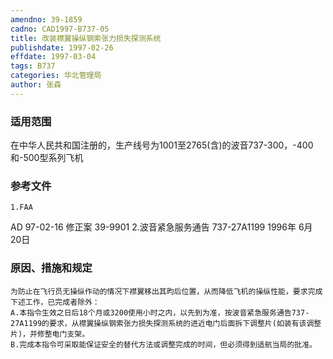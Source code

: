 ```yaml
---
amendno: 39-1859
cadno: CAD1997-B737-05
title: 改装襟翼操纵钢索张力损失探测系统
publishdate: 1997-02-26
effdate: 1997-03-04
tags: B737
categories: 华北管理局
author: 张森
---
```


### 适用范围 
在中华人民共和国注册的，生产线号为1001至2765(含)的波音737-300，-400和-500型系列飞机

### 参考文件
    1.FAA 
AD 97-02-16 修正案 39-9901
    2.波音紧急服务通告 737-27A1199  1996年 6月 20日


### 原因、措施和规定 
    为防止在飞行员无操纵作动的情况下襟翼移出其昀后位置，从而降低飞机的操纵性能，要求完成下述工作，已完成者除外： 
    A.本指令生效之日后18个月或3200使用小时之内，以先到为准，按波音紧急服务通告737-27A1199的要求，从襟翼操纵钢索张力损失探测系统的进近电门后面拆下调整片(如装有该调整片)，并修整电门支架。 
    B.完成本指令可采取能保证安全的替代方法或调整完成的时间，但必须得到适航当局的批准。

